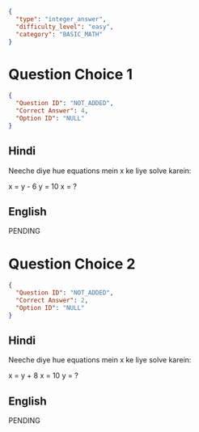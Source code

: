 ```json
{
  "type": "integer_answer",
  "difficulty_level": "easy",
  "category": "BASIC_MATH"
}
```

# Question Choice 1
```json
{
  "Question ID": "NOT_ADDED",
  "Correct Answer": 4,
  "Option ID": "NULL"
}
```

## Hindi
Neeche diye hue equations mein x ke liye solve karein:

x = y - 6
y = 10
x = ?

## English
PENDING

# Question Choice 2
```json
{
  "Question ID": "NOT_ADDED",
  "Correct Answer": 2,
  "Option ID": "NULL"
}
```

## Hindi
Neeche diye hue equations mein x ke liye solve karein:

x = y + 8
x = 10
y = ?

## English
PENDING
